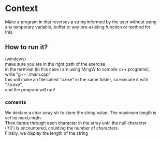 # Context
Make a program in that reverses a string informed by the user without using any temporary variable, buffer or any pre-existing function or method for this.

## How to run it?

(windows) \
make sure you are in the right path of the exercise\
in the terminal (in this case i am using MingW to compile c++ programs), write "g++ .\main.cpp"\
this will make an file called "a.exe" in the same folder, so execute it with ".\a.exe", \
and the program will run! 


### coments
We declare a char array str to store the string value. The maximum length is set by maxLength.\
Then iterate through each character in the array until the null character ('\0') is encountered, counting the number of characters.\
Finally, we display the length of the string



